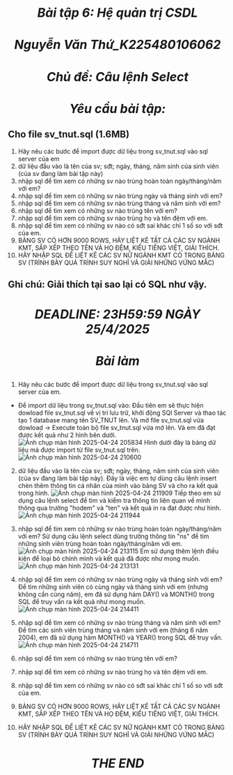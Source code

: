 # <p align="center">***Bài tập 6: Hệ quản trị CSDL***</p>
# <p align="center">***Nguyễn Văn Thứ_K225480106062***</p>
# <p align="center">***Chủ đề: Câu lệnh Select***</p>
# <p align="center">***Yêu cầu bài tập:***</p>
## Cho file sv_tnut.sql (1.6MB)
1. Hãy nêu các bước để import được dữ liệu trong sv_tnut.sql vào sql server của em
2. dữ liệu đầu vào là tên của sv; sđt; ngày, tháng, năm sinh của sinh viên (của sv đang làm bài tập này)
3. nhập sql để tìm xem có những sv nào trùng hoàn toàn ngày/tháng/năm với em?
4. nhập sql để tìm xem có những sv nào trùng ngày và tháng sinh với em?
5. nhập sql để tìm xem có những sv nào trùng tháng và năm sinh với em?
6. nhập sql để tìm xem có những sv nào trùng tên với em?
7. nhập sql để tìm xem có những sv nào trùng họ và tên đệm với em.
8. nhập sql để tìm xem có những sv nào có sđt sai khác chỉ 1 số so với sđt của em.
9. BẢNG SV CÓ HƠN 9000 ROWS, HÃY LIỆT KÊ TẤT CẢ CÁC SV NGÀNH KMT, SẮP XẾP THEO TÊN VÀ HỌ ĐỆM, KIỂU TIẾNG  VIỆT, GIẢI THÍCH.
10. HÃY NHẬP SQL ĐỂ LIỆT KÊ CÁC SV NỮ NGÀNH KMT CÓ TRONG BẢNG SV (TRÌNH BÀY QUÁ TRÌNH SUY NGHĨ VÀ GIẢI NHỮNG VỨNG MẮC)

## Ghi chú: Giải thích tại sao lại có SQL như vậy.
# <p align="center">***DEADLINE: 23H59:59 NGÀY 25/4/2025***</p>
# <p align="center">***Bài làm***</p>

1. Hãy nêu các bước để import được dữ liệu trong sv_tnut.sql vào sql server của em.
+ Để import dữ liệu trong sv_tnut.sql vào: Đầu tiên em sẽ thực hiện dowload file sv_tnut.sql về vị trí lưu trữ, khởi động SQl Server và thao tác tạo 1 database mang tên SV_TNUT lên. Và mở file sv_tnut.sql vừa dowload -> Execute toàn bộ file sv_tnut.sql vừa mở lên. Và em đã đạt được kết quả như 2 hình bên dưới.
![Ảnh chụp màn hình 2025-04-24 205834](https://github.com/user-attachments/assets/96c7acbf-4a8c-4b29-afbc-9b8266b44120)
Hình dưới đây là bảng dữ liệu mà được import từ file sv_tnut.sql trên.
![Ảnh chụp màn hình 2025-04-24 210600](https://github.com/user-attachments/assets/c6742ffb-ae9b-46b7-b28b-4a93f9844024)

2. dữ liệu đầu vào là tên của sv; sđt; ngày, tháng, năm sinh của sinh viên (của sv đang làm bài tập này).
Đây là việc em tự dùng câu lệnh insert chèn thêm thông tin cá nhân của mình vào bảng SV và cho ra kết quả trong hình.
![Ảnh chụp màn hình 2025-04-24 211909](https://github.com/user-attachments/assets/98574d97-2045-40ec-ada3-92bf67ab9418)
Tiếp theo em sử dụng câu lệnh select để tìm và kiểm tra thông tin liên quan về mình thông qua trường "hodem" và "ten" và kết quả in ra đạt được như hình.
![Ảnh chụp màn hình 2025-04-24 211944](https://github.com/user-attachments/assets/7a5da38c-da71-4c99-afdf-453bb3e571d4)

3. nhập sql để tìm xem có những sv nào trùng hoàn toàn ngày/tháng/năm với em?
Sử dụng câu lệnh select dùng trường thông tin "ns" để tìm những sinh viên trùng hoàn toàn ngày/tháng/năm với em.
![Ảnh chụp màn hình 2025-04-24 213115](https://github.com/user-attachments/assets/53a08faa-2fc8-4370-88de-6f26e1944676)
Em sử dụng thêm lệnh điều kiện để loại bỏ chính mình và kết quả đã được như mong muốn.
![Ảnh chụp màn hình 2025-04-24 213131](https://github.com/user-attachments/assets/bcc4093d-797c-4117-bbb7-9ec8115378e3)

4. nhập sql để tìm xem có những sv nào trùng ngày và tháng sinh với em?
Để tìm những sinh viên có cùng ngày và tháng sinh với em (nhưng không cần cùng năm), em đã sử dụng hàm DAY() và MONTH() trong SQL để truy vấn ra kết quả như mong muốn.
![Ảnh chụp màn hình 2025-04-24 214411](https://github.com/user-attachments/assets/ff1c53db-a470-44c2-a896-462098df53ed)

5. nhập sql để tìm xem có những sv nào trùng tháng và năm sinh với em?
Để tìm các sinh viên trùng tháng và năm sinh với em (tháng 6 năm 2004), em đã sử dụng hàm MONTH() và YEAR() trong SQL để truy vấn.
![Ảnh chụp màn hình 2025-04-24 214711](https://github.com/user-attachments/assets/e00b4863-a864-4e62-bb29-513294383fb1)

6. nhập sql để tìm xem có những sv nào trùng tên với em?

7. nhập sql để tìm xem có những sv nào trùng họ và tên đệm với em.

8. nhập sql để tìm xem có những sv nào có sđt sai khác chỉ 1 số so với sđt của em.

9. BẢNG SV CÓ HƠN 9000 ROWS, HÃY LIỆT KÊ TẤT CẢ CÁC SV NGÀNH KMT, SẮP XẾP THEO TÊN VÀ HỌ ĐỆM, KIỂU TIẾNG  VIỆT, GIẢI THÍCH.

10. HÃY NHẬP SQL ĐỂ LIỆT KÊ CÁC SV NỮ NGÀNH KMT CÓ TRONG BẢNG SV (TRÌNH BÀY QUÁ TRÌNH SUY NGHĨ VÀ GIẢI NHỮNG VỨNG MẮC)

# <p align="center">***THE END***</p>
